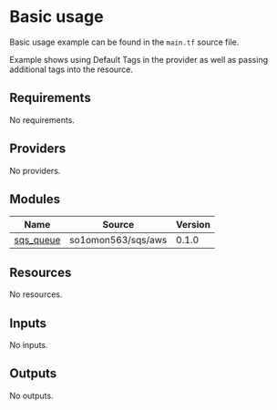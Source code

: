 # Basic usage

Basic usage example can be found in the `main.tf` source file.

Example shows using Default Tags in the provider as well as passing additional tags into the resource.

<!-- BEGINNING OF PRE-COMMIT-TERRAFORM DOCS HOOK -->
## Requirements

No requirements.

## Providers

No providers.

## Modules

| Name | Source | Version |
|------|--------|---------|
| <a name="module_sqs_queue"></a> [sqs\_queue](#module\_sqs\_queue) | so1omon563/sqs/aws | 0.1.0 |

## Resources

No resources.

## Inputs

No inputs.

## Outputs

No outputs.
<!-- END OF PRE-COMMIT-TERRAFORM DOCS HOOK -->
